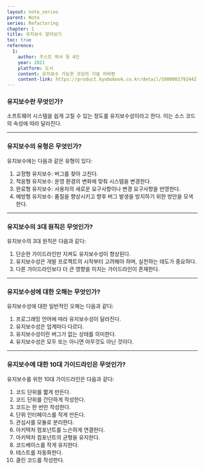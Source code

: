 ```yaml
---
layout: note_series
parent: Note
series: Refactoring
chapter: 1
title: 유지보수 알아보기
toc: true
reference:
  1: 
    author: 주스트 뷔서 등 4인
    year: 2021
    platform: 도서
    content: 유지보수 가능한 코딩의 기술 자바편
    content-link: https://product.kyobobook.co.kr/detail/S000001792442
---
```


### 유지보수란 무엇인가?

소프트웨어 시스템을 쉽게 고칠 수 있는 정도를 유지보수성이라고 한다. 이는 소스 코드의 속성에 따라 달라진다.

---

### 유지보수의 유형은 무엇인가?

유지보수에는 다음과 같은 유형이 있다:

1. 교정형 유지보수: 버그를 찾아 고친다.
2. 적응형 유지보수: 운영 환경의 변화에 맞춰 시스템을 변경한다.
3. 완료형 유지보수: 사용자의 새로운 요구사항이나 변경 요구사항을 반영한다.
4. 예방형 유지보수: 품질을 향상시키고 향후 버그 발생을 방지하기 위한 방안을 모색한다.

---

### 유지보수의 3대 원칙은 무엇인가?

유지보수의 3대 원칙은 다음과 같다:

1. 단순한 가이드라인만 지켜도 유지보수성이 향상된다.
2. 유지보수성은 개발 프로젝트의 시작부터 고려해야 하며, 실천하는 태도가 중요하다.
3. 다른 가이드라인보다 더 큰 영향을 미치는 가이드라인이 존재한다.

---

### 유지보수성에 대한 오해는 무엇인가?

유지보수성에 대한 일반적인 오해는 다음과 같다:

1. 프로그래밍 언어에 따라 유지보수성이 달라진다.
2. 유지보수성은 업계마다 다르다.
3. 유지보수성이란 버그가 없는 상태를 의미한다.
4. 유지보수성은 모두 또는 아니면 아무것도 아닌 것이다.

---

### 유지보수에 대한 10대 가이드라인은 무엇인가?

유지보수를 위한 10대 가이드라인은 다음과 같다:

1. 코드 단위를 짧게 만든다.
2. 코드 단위를 간단하게 작성한다.
3. 코드는 한 번만 작성한다.
4. 단위 인터페이스를 작게 만든다.
5. 관심사를 모듈로 분리한다.
6. 아키텍처 컴포넌트를 느슨하게 연결한다.
7. 아키텍처 컴포넌트의 균형을 유지한다.
8. 코드베이스를 작게 유지한다.
9. 테스트를 자동화한다.
10. 클린 코드를 작성한다.